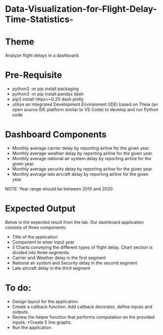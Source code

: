 # Data-Visualization-for-Flight-Delay-Time-Statistics-
# Theme
Analyze flight delays in a dashboard.
# Pre-Requisite
* python3 -m pip install packaging
* python3 -m pip install pandas dash
* pip3 install httpx==0.20 dash plotly
* utilise an Integrated Development Environment (IDE) based on Theia (an open source IDE platform similar to VS Code) to develop and run Python code
# Dashboard Components
* Monthly average carrier delay by reporting airline for the given year.
* Monthly average weather delay by reporting airline for the given year.
* Monthly average national air system delay by reporting airline for the given year.
* Monthly average security delay by reporting airline for the given year.
* Monthly average late aircraft delay by reporting airline for the given year.


NOTE: Year range should be between 2010 and 2020

# Expected Output
Below is the expected result from the lab. Our dashboard application consists of three components:

* Title of the application
* Component to enter input year
* 5 Charts conveying the different types of flight delay. Chart section is divided into three segments.
* Carrier and Weather delay in the first segment
* National air system and Security delay in the second segment
* Late aircraft delay in the third segment


# To do:
* Design layout for the application.
* Create a callback function. Add callback decorator, define inputs and outputs.
* Review the helper function that performs computation on the provided inputs.
*Create 5 line graphs.
* Run the application.

